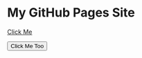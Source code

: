 # My GitHub Pages Site

[Click Me](#)

<button onclick="alert('Hello GitHub Pages!')">Click Me Too</button>